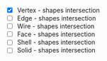 - [x] Vertex - shapes intersection
- [ ] Edge - shapes intersection
- [ ] Wire - shapes intersection
- [ ] Face - shapes intersection
- [ ] Shell - shapes intersection
- [ ] Solid - shapes intersection